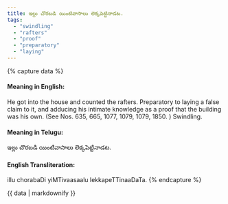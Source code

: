 ```yaml
---
title: ఇల్లు చొరబడి యింటివాసాలు లెక్కపెట్టినాడట.
tags:
  - "swindling"
  - "rafters"
  - "proof"
  - "preparatory"
  - "laying"
---
```


{% capture data %}
#### Meaning in English:
He got into the house and counted the rafters.
Preparatory to laying a false claim to it, and adducing his intimate knowledge as a proof that the building was his own.
(See Nos. 635, 665, 1077, 1079, 1079, 1850. )
Swindling.

#### Meaning in Telugu:
ఇల్లు చొరబడి యింటివాసాలు లెక్కపెట్టినాడట.

#### English Transliteration:
illu chorabaDi yiMTivaasaalu lekkapeTTinaaDaTa.
{% endcapture %}

{{ data | markdownify }}

